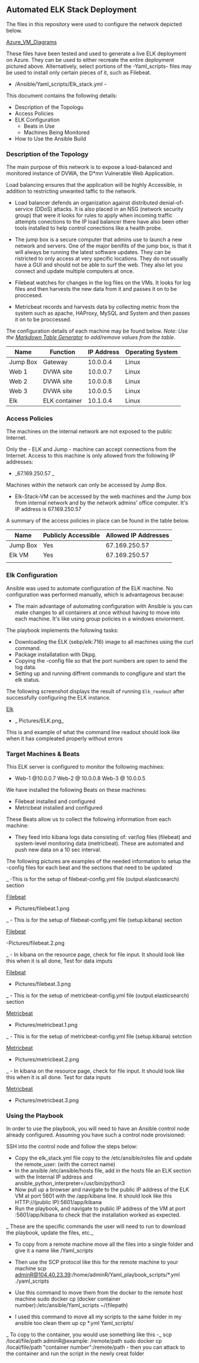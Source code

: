 ## Automated ELK Stack Deployment

The files in this repository were used to configure the network depicted below.

[Azure_VM_Diagrams](Diagrams/Azure_VM_Elk_Server.png)

These files have been tested and used to generate a live ELK deployment on Azure. They can be used to either recreate the entire deployment pictured above. 
Alternatively, select portions of the -Yaml_scripts- files may be used to install only certain pieces of it, such as Filebeat.

  - /Ansible/Yaml_scripts/Elk_stack.yml -

This document contains the following details:
- Description of the Topologu
- Access Policies
- ELK Configuration
  - Beats in Use
  - Machines Being Monitored
- How to Use the Ansible Build


### Description of the Topology

The main purpose of this network is to expose a load-balanced and monitored instance of DVWA, the D*mn Vulnerable Web Application.

Load balancing ensures that the application will be highly Accessible, in addition to restricting unwanted taffic to the network.

- Load balancer defends an organization against distributed denial-of-service (DDoS) attacks. It is also placed in an NSG (network security group) that were it looks for rules to apply when incoming traffic attempts conections to the IP load balancer there have also been other tools installed to help control conections like a health probe.

- The jump box is a secure computer that admins use to launch a new network and servers. One of the major benifits of the jump box, is that it will always be running the latest software updates. They can be ristricted to only access at very specific locations. They do not usually have a GUI and should not be able to surf the web. They also let you connect and update multiple computers at once.

- Filebeat watches for changes in the log files on the VMs. It looks for log files and then harvests the new data from it and passes it on to be proccesed.

- Metricbeat records and harvests data by collecting metric from the system such as apache, HAProxy, MySQL and System and then passes it on to be proccessed.


The configuration details of each machine may be found below.
_Note: Use the [Markdown Table Generator](http://www.tablesgenerator.com/markdown_tables) to add/remove values from the table_.

| Name     | Function    | IP Address | Operating System |
|----------|-------------|------------|------------------|
| Jump Box | Gateway     | 10.0.0.4   | Linux            |
| Web 1    |DVWA site    | 10.0.0.7   | Linux            |
| Web 2    |DVWA site    | 10.0.0.8   | Linux            |
| Web 3    |DVWA site    | 10.0.0.5   | Linux            |
| Elk      |ELK container| 10.1.0.4   | Linux            |

### Access Policies

The machines on the internal network are not exposed to the public Internet. 

Only the - ELK and Jump - machine can accept connections from the Internet. Access to this machine is only allowed from the following IP addresses:
- _67.169.250.57 _

Machines within the network can only be accessed by Jump Box.
- Elk-Stack-VM can be accessed by the web machines and the Jump box from internal network and by the network admins' office computer. It's IP address is 67.169.250.57

A summary of the access policies in place can be found in the table below.

| Name     | Publicly Accessible | Allowed IP Addresses |
|----------|---------------------|----------------------|
| Jump Box | Yes                 | 67.169.250.57        |
| Elk VM   | Yes                 | 67.169.250.57        |
|          |                     |                      |

### Elk Configuration

Ansible was used to automate configuration of the ELK machine. No configuration was performed manually, which is advantageous because:
- The main advantage of automating configuration with Ansible is you can make changes to all containers at once without having to move into each machine. It's like using group policies in a windows enviorment.

The playbook implements the following tasks:
- Downloading the ELK (sebp/elk:716) image to all machines using the curl command.
- Package installatation with Dkpg.
- Copying the -config file so that the port numbers are open to send the log data.
- Setting up and running diffrent commands to congfigure and start the elk status.

The following screenshot displays the result of running `Elk_readout` after successfully configuring the ELK instance.

 
[Elk](Pictures/Elk.PNG)
- _ Pictures/ELK.png_                                         

This is and example of what the command line readout should look like when it has compleated properly without errors

  
### Target Machines & Beats
This ELK server is configured to monitor the following machines:
- Web-1 @10.0.0.7 Web-2 @ 10.0.0.8 Web-3 @ 10.0.0.5

We have installed the following Beats on these machines:
- Filebeat installed and configured
- Metricbeat installed and configured

These Beats allow us to collect the following information from each machine:
- They feed into kibana logs data consisting of: var/log files (filebeat) and system-level monitoring data (metricbeat). These are automated and push new data on a 10 sec interval.  


The following pictures are examples of the needed information to setup the -config files for each beat and the sections that need to be updated

_ -This is for the setup of filebeat-config.yml file (output.elasticsearch) section 

[Filebeat](Pictures/filebeat.1.PNG)
- Pictures/filebeat.1.png

_ - This is for the setup of filebeat-config.yml file (setup.kibana) section 

[Filebeat](Pictures/filebeat.2.PNG)

-Pictures/filebeat.2.png

_ - In kibana on the resource page, check for file input. It should look like this when it is all done, Test for data imputs

[Filebeat](Pictures/filebeat.3.PNG)
- Pictures/filebeat.3.png

_ - This is for the setup of metricbeat-config.yml file (output.elasticsearch) section 

[Metricbeat](Pictures/metricbeat.1.png)
- Pictures/metricbeat.1.png

_ - This is for the setup of metricbeat-config.yml file (setup.kibana) setction 

[Metricbeat](Pictures/metricbeat.2.png)
- Pictures/metricbeat.2.png

_ - In kibana on the resource page, check for file input. It should look like this when it is all done. Test for data inputs

[Metricbeat](Pictures/metricbeat.3.PNG)
- Pictures/metricbeat.3.png

### Using the Playbook
In order to use the playbook, you will need to have an Ansible control node already configured. Assuming you have such a control node provisioned: 

SSH into the control node and follow the steps below:

- Copy the elk_stack.yml file copy to the /etc/ansible/roles file and update the remote_user: (with the correct name)
- In the ansible /etc/ansible/hosts file, add in the hosts file an ELK section with the Internal IP address and ansible_python_interpreter=/usr/bin/python3 
- Now pull up a browser and navigate to the public IP address of the ELK VM at port 5601 with the /app/kibana line. It should look like this HTTP://(public IP):5601/app/kibana
- Run the playbook, and navigate to public IP address of the VM at port :5601/app/kibana to check that the installation worked as expected.

_ These are the specific commands the user will need to run to download the playbook, update the files, etc._

- To copy from a remote machine move all the files into a single folder and give it a name like /Yaml_scripts
- Then use the SCP protocol like this for the remote machine to your machine
 scp adminR@104.40.23.39:/home/adminR/Yaml_playbook_scripts/*.yml ./yaml_scripts 
- Use this command to move them from the docker to the remote host machine
 sudo docker cp (docker container number):/etc/ansible/Yaml_scripts ~/(filepath) 
 
 
- I used this command to move all my scripts to the same folder in my ansible too clean them up
 cp *.yml Yaml_scripts/ 

_ To copy to the container, you would use something like this -_
 scp /local/file/path adminR@example: /remote/path
 sudo docker cp /local/file/path "container number":/remote/path - 
 then you can attack to the container and run the script in the newly creat folder




